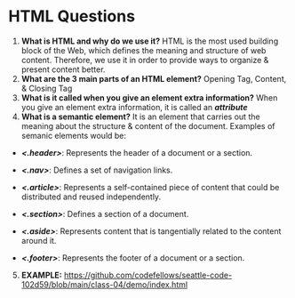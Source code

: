 # HTML Questions
1. **What is HTML and why do we use it?** HTML is the most used building block of the Web, which defines the meaning and structure of web content. Therefore, we use it in order to provide ways to organize & present content better.
2. **What are the 3 main parts of an HTML element?** Opening Tag, Content, & Closing Tag
3. **What is it called when you give an element extra information?** When you give an element extra information, it is called an ***attribute***
4. **What is a semantic element?** It is an element that carries out the meaning about the structure & content of the document. Examples of semanic elements would be:
* ***<.header>***: Represents the header of a document or a section.
- ***<.nav>***: Defines a set of navigation links.
+ ***<.article>***: Represents a self-contained piece of content that could be distributed and reused independently.
* ***<.section>***: Defines a section of a document.
- ***<.aside>***: Represents content that is tangentially related to the content around it.
+ ***<.footer>***: Represents the footer of a document or a section.
5. **EXAMPLE:** https://github.com/codefellows/seattle-code-102d59/blob/main/class-04/demo/index.html
